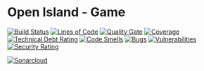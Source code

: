 # Open Island - Game

[![Build Status](https://travis-ci.org/JuKu/open-island-2.svg?branch=master)](https://travis-ci.org/JuKu/open-island-2)
[![Lines of Code](https://sonarcloud.io/api/project_badges/measure?project=com.jukusoft%3Aopen-island-parent&metric=ncloc)](https://sonarcloud.io/dashboard/index/com.jukusoft%3Aopen-island-parent) 
[![Quality Gate](https://sonarcloud.io/api/project_badges/measure?project=com.jukusoft%3Aopen-island-parent&metric=alert_status)](https://sonarcloud.io/dashboard/index/com.jukusoft%3Aopen-island-parent) 
[![Coverage](https://sonarcloud.io/api/project_badges/measure?project=com.jukusoft%3Aopen-island-parent&metric=coverage)](https://sonarcloud.io/dashboard/index/com.jukusoft%3Aopen-island-parent) 
[![Technical Debt Rating](https://sonarcloud.io/api/project_badges/measure?project=com.jukusoft%3Aopen-island-parent&metric=sqale_index)](https://sonarcloud.io/dashboard/index/com.jukusoft%3Aopen-island-parent) 
[![Code Smells](https://sonarcloud.io/api/project_badges/measure?project=com.jukusoft%3Aopen-island-parent&metric=code_smells)](https://sonarcloud.io/dashboard/index/com.jukusoft%3Aopen-island-parent) 
[![Bugs](https://sonarcloud.io/api/project_badges/measure?project=com.jukusoft%3Aopen-island-parent&metric=bugs)](https://sonarcloud.io/dashboard/index/com.jukusoft%3Aopen-island-parent) 
[![Vulnerabilities](https://sonarcloud.io/api/project_badges/measure?project=com.jukusoft%3Aopen-island-parent&metric=vulnerabilities)](https://sonarcloud.io/dashboard/index/com.jukusoft%3Aopen-island-parent) 
[![Security Rating](https://sonarcloud.io/api/project_badges/measure?project=com.jukusoft%3Aopen-island-parent&metric=security_rating)](https://sonarcloud.io/dashboard/index/com.jukusoft%3Aopen-island-parent) 

[![Sonarcloud](https://sonarcloud.io/api/project_badges/quality_gate?project=com.jukusoft%3Aopen-island-parent)](https://sonarcloud.io/dashboard?id=com.jukusoft%3Aopen-island-parent)
